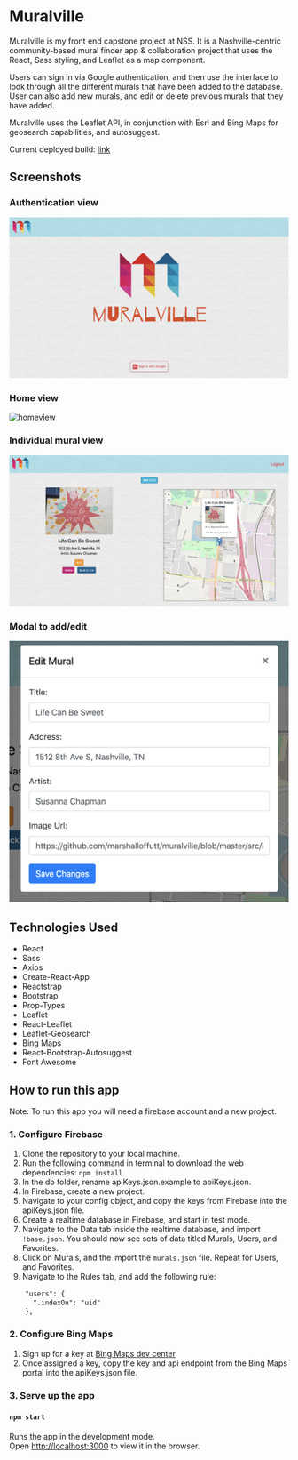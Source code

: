 # Muralville

Muralville is my front end capstone project at NSS. It is a Nashville-centric community-based mural finder app & collaboration project that uses the React, Sass styling, and Leaflet as a map component.

Users can sign in via Google authentication, and then use the interface to look through all the different murals that have been added to the database. User can also add new murals, and edit or delete previous murals that they have added.

Muralville uses the Leaflet API, in conjunction with Esri and Bing Maps for geosearch capabilities, and autosuggest.

Current deployed build: [link](https://muralville.firebaseapp.com)

## Screenshots

### Authentication view
![loginview](src/images/screenshot1.png)

### Home view
![homeview](src/images/screenshot4.png)

### Individual mural view
![muralview](src/images/screenshot3.png)

### Modal to add/edit
![editview](src/images/screenshot-3.png)

## Technologies Used
* React
* Sass
* Axios
* Create-React-App
* Reactstrap
* Bootstrap
* Prop-Types
* Leaflet
* React-Leaflet
* Leaflet-Geosearch
* Bing Maps
* React-Bootstrap-Autosuggest
* Font Awesome

## How to run this app
Note: To run this app you will need a firebase account and a new project.

### 1. Configure Firebase
1. Clone the repository to your local machine.
2. Run the following command in terminal to download the web dependencies: `npm install`
3. In the db folder, rename apiKeys.json.example to apiKeys.json.
4. In Firebase, create a new project.
5. Navigate to your config object, and copy the keys from Firebase into the apiKeys.json file.
6. Create a realtime database in Firebase, and start in test mode.
7. Navigate to the Data tab inside the realtime database, and import `!base.json`. You should now see sets of data titled Murals, Users, and Favorites.
8. Click on Murals, and the import the `murals.json` file. Repeat for Users, and Favorites.
9. Navigate to the Rules tab, and add the following rule:
```
    "users": {
      ".indexOn": "uid"
    },
```

### 2. Configure Bing Maps
1. Sign up for a key at [Bing Maps dev center](https://www.bingmapsportal.com/)
2. Once assigned a key, copy the key and api endpoint from the Bing Maps portal into the apiKeys.json file.

### 3. Serve up the app
#### `npm start`

Runs the app in the development mode.<br>
Open [http://localhost:3000](http://localhost:3000) to view it in the browser.
